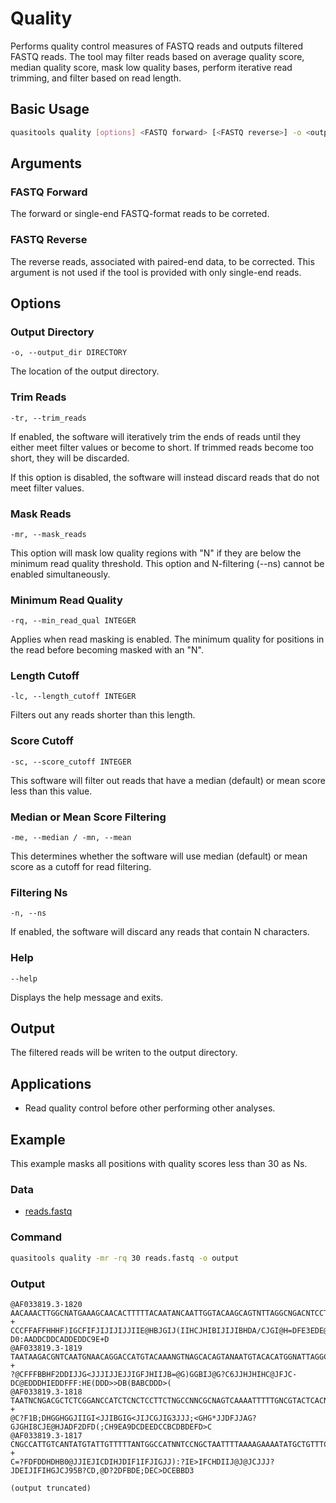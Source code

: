 # Quality

Performs quality control measures of FASTQ reads and outputs filtered FASTQ reads. The tool may filter reads based on average quality score, median quality score, mask low quality bases, perform iterative read trimming, and filter based on read length.

## Basic Usage

```bash
quasitools quality [options] <FASTQ forward> [<FASTQ reverse>] -o <output directory>
```

## Arguments

### FASTQ Forward

The forward or single-end FASTQ-format reads to be correted.

### FASTQ Reverse

The reverse reads, associated with paired-end data, to be corrected. This argument is not used if the tool is provided with only single-end reads.

## Options

### Output Directory

```text
-o, --output_dir DIRECTORY
```

The location of the output directory.

### Trim Reads

```text
-tr, --trim_reads
```

If enabled, the software will iteratively trim the ends of reads until they either meet filter values or become to short. If trimmed reads become too short, they will be discarded.

If this option is disabled, the software will instead discard reads that do not meet filter values.

### Mask Reads

```text
-mr, --mask_reads
```

This option will mask low quality regions with "N" if they are below the minimum read quality threshold. This option and N-filtering (--ns) cannot be enabled simultaneously.

### Minimum Read Quality

```text
-rq, --min_read_qual INTEGER
```

Applies when read masking is enabled. The minimum quality for positions in the read before becoming masked with an "N".


### Length Cutoff

```text
-lc, --length_cutoff INTEGER
```

Filters out any reads shorter than this length.

### Score Cutoff

```text
-sc, --score_cutoff INTEGER
```

This software will filter out reads that have a median (default) or mean score less than this value.

### Median or Mean Score Filtering

```text
-me, --median / -mn, --mean
```

This determines whether the software will use median (default) or mean score as a cutoff for read filtering.

### Filtering Ns

```text
-n, --ns
```

If enabled, the software will discard any reads that contain N characters.

### Help

```text
--help
```

Displays the help message and exits.

## Output

The filtered reads will be writen to the output directory.

## Applications

* Read quality control before other performing other analyses.

## Example

This example masks all positions with quality scores less than 30 as Ns.

### Data

* [reads.fastq](data/reads.fastq)

### Command

```bash
quasitools quality -mr -rq 30 reads.fastq -o output
```

### Output

```text
@AF033819.3-1820
AACAAACTTGGCNATGAAAGCAACACTTTTTACAATANCAATTGGTACAAGCAGTNTTAGGCNGACNTCCTNGNTGCTTNNAGGGCTCTAGTCTAGNANC
+
CCCFFAFFHHHF)IGCFIFJIJIJIJJIIE@HBJGIJ(IIHCJHIBIJIJIBHDA/CJGI@H=DFE3EDE@'G;DCA?D0:AADDCDDCADDEDDC9E+D
@AF033819.3-1819
TAATAAGACGNTCAATGNAACAGGACCATGTACAAANGTNAGCACAGTANAATGTACACATGGNATTAGGCCAGTAGTANCANCTCNNCTNCTGTTAANN
+
?@CFFFBBHF2DDIJJG<JJJIJJEJJIGFJHIIJB=@G)GGBIJ@G?C6JJHJHIHC@JFJC-DC@EDDDHIEDDFFF:HE(DDD>>DB(BABCDDD>(
@AF033819.3-1818
TAATNCNGACGCTCTCGGANCCATCTCNCTCCTTCTNGCCNNCGCNAGTCAAAATTTTTGNCGTACTCACNAGTNNCCNCCNCTCGCCTCTTGCCGTGNG
+
@C?F1B;DHGGHGGJIIGI<JJIBGIG<JIJCGJIG3JJJ;<GHG*JJDFJJAG?GJGHI8CJE@HJADF2DFD(;CH9EA9DCDEEDCCBCDBDEFD>C
@AF033819.3-1817
CNGCCATTGTCANTATGTATTGTTTTTANTGGCCATNNTCCNGCTAATTTTAAAAGAAAATATGCTGTTTCCNNCCCTNTTTNTGCTGNAATNACTTCTN
+
C=?FDFDDHDHB0@JJIEJICDIHJDIF1IFJIGJJ):?IE>IFCHDIIJ@J@JCJJJ?JDEIJIFIHGJCJ95B?CD,@D?2DFBDE;DEC>DCEBBD3

(output truncated)
```
